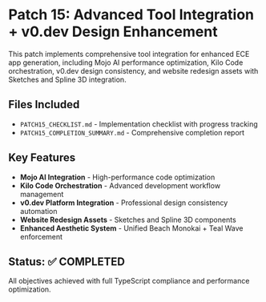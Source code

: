 # Patch 15: Advanced Tool Integration + v0.dev Design Enhancement

This patch implements comprehensive tool integration for enhanced ECE app generation, including Mojo AI performance optimization, Kilo Code orchestration, v0.dev design consistency, and website redesign assets with Sketches and Spline 3D integration.

## Files Included

- `PATCH15_CHECKLIST.md` - Implementation checklist with progress tracking
- `PATCH15_COMPLETION_SUMMARY.md` - Comprehensive completion report

## Key Features

- **Mojo AI Integration** - High-performance code optimization
- **Kilo Code Orchestration** - Advanced development workflow management
- **v0.dev Platform Integration** - Professional design consistency automation
- **Website Redesign Assets** - Sketches and Spline 3D components
- **Enhanced Aesthetic System** - Unified Beach Monokai + Teal Wave enforcement

## Status: ✅ COMPLETED

All objectives achieved with full TypeScript compliance and performance optimization.
